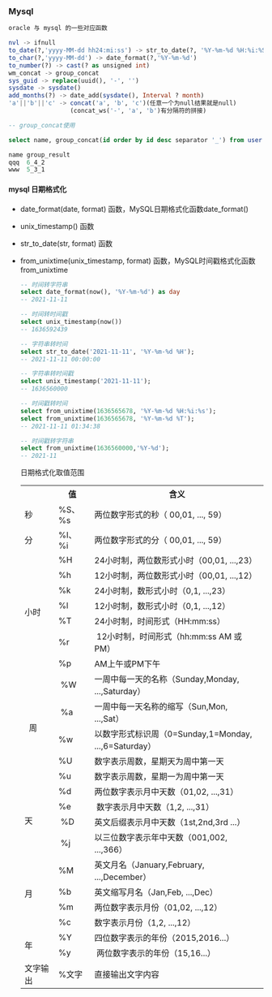 ### Mysql

```sql
oracle 与 mysql 的一些对应函数

nvl -> ifnull
to_date(?,'yyyy-MM-dd hh24:mi:ss') -> str_to_date(?, '%Y-%m-%d %H:%i:%S')
to_char(?,'yyyy-MM-dd') -> date_format(?,'%Y-%m-%d')
to_number(?) -> cast(? as unsigned int)
wm_concat -> group_concat
sys_guid -> replace(uuid(), '-', '')
sysdate -> sysdate()
add_months(?) -> date_add(sysdate(), Interval ? month)
'a'||'b'||'c' -> concat('a', 'b', 'c')(任意一个为null结果就是null)  
				 (concat_ws('-', 'a', 'b')有分隔符的拼接)
```

```sql
-- group_concat使用

select name, group_concat(id order by id desc separator '_') from user group by name;

name group_result
qqq	 6_4_2
www  5_3_1
```



#### mysql 日期格式化

- date_format(date, format) 函数，MySQL日期格式化函数date_format()

- unix_timestamp() 函数

- str_to_date(str, format) 函数

- from_unixtime(unix_timestamp, format) 函数，MySQL时间戳格式化函数from_unixtime

  ```sql
  -- 时间转字符串
  select date_format(now(), '%Y-%m-%d') as day
  -- 2021-11-11
  
  -- 时间转时间戳
  select unix_timestamp(now())
  -- 1636592439
  
  -- 字符串转时间
  select str_to_date('2021-11-11', '%Y-%m-%d %H');
  -- 2021-11-11 00:00:00
  
  -- 字符串转时间戳
  select unix_timestamp('2021-11-11');
  -- 1636560000
  
  -- 时间戳转时间
  select from_unixtime(1636565678, '%Y-%m-%d %H:%i:%s');
  select from_unixtime(1636565678, '%Y-%m-%d %T');
  -- 2021-11-11 01:34:38
  
  -- 时间戳转字符串
  select from_unixtime(1636560000,'%Y-%d');
  -- 2021-11
  ```

  日期格式化取值范围

  <table>
      <tbody>
      <tr>
          <th>&nbsp;</th>
          <th>值</th>
          <th>含义</th>
      </tr>
      <tr>
          <td>秒</td>
          <td>%S、%s</td>
          <td>两位数字形式的秒（ 00,01, ..., 59）</td>
      </tr>
      <tr>
          <td>分</td>
          <td>%I、%i</td>
          <td>两位数字形式的分（ 00,01, ..., 59）</td>
      </tr>
      <tr>
          <td rowspan="7">小时&nbsp;</td>
          <td>%H</td>
          <td>24小时制，两位数形式小时（00,01, ...,23）</td>
      </tr>
      <tr>
          <td>%h</td>
          <td>12小时制，两位数形式小时（00,01, ...,12）</td>
      </tr>
      <tr>
          <td>%k</td>
          <td>24小时制，数形式小时（0,1, ...,23）</td>
      </tr>
      <tr>
          <td>%l</td>
          <td>12小时制，数形式小时（0,1, ...,12）</td>
      </tr>
      <tr>
          <td>%T</td>
          <td>24小时制，时间形式（HH:mm:ss）</td>
      </tr>
      <tr>
          <td>%r</td>
          <td>&nbsp;12小时制，时间形式（hh:mm:ss AM 或 PM）</td>
      </tr>
      <tr>
          <td>%p&nbsp;</td>
          <td>AM上午或PM下午&nbsp;</td>
      </tr>
      <tr>
          <td rowspan="5">&nbsp;&nbsp;周&nbsp;</td>
          <td>&nbsp;%W</td>
          <td>一周中每一天的名称（Sunday,Monday, ...,Saturday）</td>
      </tr>
      <tr>
          <td>&nbsp;%a</td>
          <td>一周中每一天名称的缩写（Sun,Mon, ...,Sat）&nbsp;</td>
      </tr>
      <tr>
          <td>%w&nbsp;</td>
          <td>以数字形式标识周（0=Sunday,1=Monday, ...,6=Saturday）&nbsp;</td>
      </tr>
      <tr>
          <td>%U</td>
          <td>数字表示周数，星期天为周中第一天</td>
      </tr>
      <tr>
          <td>%u</td>
          <td>数字表示周数，星期一为周中第一天</td>
      </tr>
      <tr>
          <td rowspan="4">天</td>
          <td>%d&nbsp;</td>
          <td>两位数字表示月中天数（01,02, ...,31）</td>
      </tr>
      <tr>
          <td>%e&nbsp;</td>
          <td>&nbsp;数字表示月中天数（1,2, ...,31）</td>
      </tr>
      <tr>
          <td>&nbsp;%D</td>
          <td>英文后缀表示月中天数（1st,2nd,3rd ...）&nbsp;</td>
      </tr>
      <tr>
          <td>&nbsp;%j</td>
          <td>以三位数字表示年中天数（001,002, ...,366）&nbsp;</td>
      </tr>
      <tr>
          <td rowspan="4">月</td>
          <td>%M&nbsp;</td>
          <td>英文月名（January,February, ...,December）&nbsp;</td>
      </tr>
      <tr>
          <td>%b&nbsp;</td>
          <td>英文缩写月名（Jan,Feb, ...,Dec）&nbsp;</td>
      </tr>
      <tr>
          <td>%m&nbsp;</td>
          <td>两位数字表示月份（01,02, ...,12）</td>
      </tr>
      <tr>
          <td>%c&nbsp;</td>
          <td>数字表示月份（1,2, ...,12）&nbsp;</td>
      </tr>
      <tr>
          <td rowspan="2">年</td>
          <td>%Y&nbsp;</td>
          <td>四位数字表示的年份（2015,2016...）</td>
      </tr>
      <tr>
          <td>%y&nbsp;</td>
          <td>&nbsp;两位数字表示的年份（15,16...）</td>
      </tr>
      <tr>
          <td>文字输出&nbsp;</td>
          <td>%文字&nbsp;</td>
          <td>直接输出文字内容</td>
      </tr>
      </tbody>
  </table>

